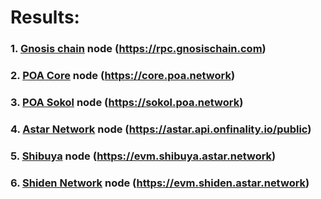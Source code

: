 # Results:

### 1. [Gnosis chain](gnosis_chain) node (https://rpc.gnosischain.com)

### 2. [POA Core](poa_core) node (https://core.poa.network)

### 3. [POA Sokol](poa_sokol) node (https://sokol.poa.network)

### 4. [Astar Network](astar_network) node (https://astar.api.onfinality.io/public)

### 5. [Shibuya](shibuya) node (https://evm.shibuya.astar.network)

### 6. [Shiden Network](shiden_network) node (https://evm.shiden.astar.network)